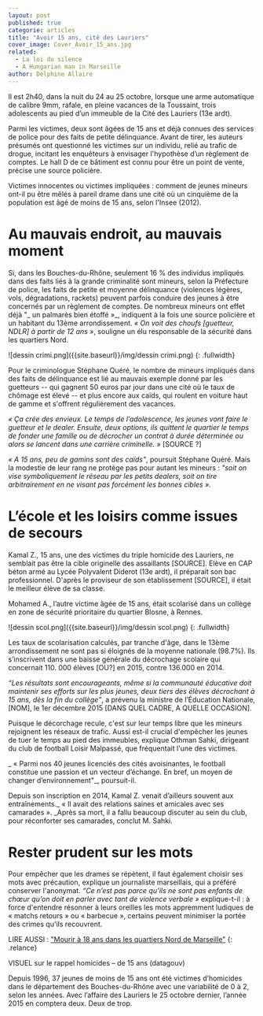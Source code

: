 ```yaml
---
layout: post
published: true
categorie: articles
title: "Avoir 15 ans, cité des Lauriers"
cover_image: Cover_Avoir_15_ans.jpg
related: 
  - La loi du silence
  - A Hungarian man in Marseille
author: Delphine Allaire
---
```




Il est 2h40, dans la nuit du 24 au 25 octobre, lorsque une arme automatique de calibre 9mm, rafale, en pleine vacances de la Toussaint, trois adolescents au pied d’un immeuble de la Cité des Lauriers (13e ardt).

Parmi les victimes, deux sont âgées de 15 ans et déjà connues des services de police pour des faits de petite délinquance. Avant de tirer, les auteurs présumés ont questionné les victimes sur un individu, relié au trafic de drogue, incitant les enquêteurs à envisager l'hypothèse d’un règlement de comptes. Le hall D de ce bâtiment est connu pour être un point de vente, précise une source policière. 

Victimes innocentes ou victimes impliquées : comment de jeunes mineurs ont-il pu être mêlés à pareil drame dans une cité où un cinquième de la population est âgé de moins de 15 ans, selon l'Insee (2012).
 
# Au mauvais endroit, au mauvais moment
 
Si, dans les Bouches-du-Rhône, seulement 16 % des individus impliqués dans des faits liés à la grande criminalité sont mineurs, selon la Préfecture de police, les faits de petite et moyenne délinquance (violences légères, vols, dégradations, rackets) peuvent parfois conduire des jeunes à être concernés par un règlement de comptes. De nombreux mineurs ont effet déjà "_ un palmarès bien étoffé »_, indiquent à la fois une source policière et un habitant du 13ème arrondissement. _« On voit des choufs [guetteur, NDLR] à partir de 12 ans »_, souligne un élu responsable de la sécurité dans les quartiers Nord.
 
![dessin crimi.png]({{site.baseurl}}/img/dessin crimi.png)
{: .fullwidth}

 
Pour le criminologue Stéphane Quéré, le nombre de mineurs impliqués dans des faits de délinquance est lié au mauvais exemple donné par les guetteurs -- qui gagnent 50 euros par jour dans une cité où le taux de chômage est élevé -- et plus encore aux caïds, qui roulent en voiture haut de gamme et s'offrent régulièrement des vacances. 

_« Ça crée des envieux. Le temps de l’adolescence, les jeunes vont faire le guetteur et le dealer. Ensuite, deux options, ils quittent le quartier le temps de fonder une famille ou de décrocher un contrat à durée déterminée ou alors se lancent dans une carrière criminelle. »_ [SOURCE ?]
 
_« A 15 ans, peu de gamins sont des caïds"_, poursuit Stéphane Quéré. Mais la modestie de leur rang ne protège pas pour autant les mineurs : _"soit on vise symboliquement le réseau par les petits dealers, soit on tire arbitrairement en ne visant pas forcément les bonnes cibles »._
 
# L’école et les loisirs comme issues de secours
 
Kamal Z., 15 ans, une des victimes du triple homicide des Lauriers, ne semblait pas être la cible originelle des assaillants [SOURCE]. Elève en CAP béton armé au Lycée Polyvalent Diderot (13e ardt), il préparait son bac professionnel. D'après le proviseur de son établissement [SOURCE], il était le meilleur élève de sa classe. 

Mohamed A., l’autre victime âgée de 15 ans, était scolarisé dans un collège en zone de sécurité prioritaire du quartier Blosne, à Rennes.
 
![dessin scol.png]({{site.baseurl}}/img/dessin scol.png)
{: .fullwidth}
 
Les taux de scolarisation calculés, par tranche d'âge, dans le 13ème arrondissement ne sont pas si éloignés de la moyenne nationale (98.7%). Ils s’inscrivent dans une baisse générale du décrochage scolaire qui concernait 110. 000 élèves [OU?] en 2015, contre 136.000 en 2014. 

_“Les résultats sont encourageants, même si la communauté éducative doit maintenir ses efforts sur les plus jeunes, deux tiers des élèves décrochant à 15 ans, dès la fin du collège”_, a prévenu la ministre de l’Éducation Nationale, [NOM], le 1er décembre 2015 [DANS QUEL CADRE, A QUELLE OCCASION].

Puisque le décorchage recule, c'est sur leur temps libre que les mineurs rejoignent les réseaux de trafic. Aussi est-il crucial d'empêcher les jeunes de tuer le temps au pied des immeubles, explique Othman Sahki, dirigeant du club de football Loisir Malpassé, que fréquentait l'une des victimes.

_ « Parmi nos 40 jeunes licenciés des cités avoisinantes, le football constitue une passion et un vecteur d’échange. En bref, un moyen de changer d’environnement"_, poursuit-il.

Depuis son inscription en 2014, Kamal Z. venait d’ailleurs souvent aux entraînements._ « Il avait des relations saines et amicales avec ses camarades ». _Après sa mort, il a fallu beaucoup discuter au sein du club, pour réconforter ses camarades, conclut M. Sahki.
 
# Rester prudent sur les mots
 
Pour empêcher que les drames se répètent, il faut également choisir ses mots avec précaution, explique un journaliste marseillais, qui a préféré conserver l'anonymat. _“Ce n’est pas parce qu’ils ne sont pas enfants de chœur qu’on doit en parler avec tant de violence verbale »_ explique-t-il : à force d'entendre résonner à leurs oreilles les mots appremment ludiques de « matchs retours » ou « barbecue », certains peuvent minimiser la portée des crimes qu'ils recouvrent.

LIRE AUSSI : ["Mourir à 18 ans dans les quartiers Nord de Marseille"](https://)
{: .relance}

VISUEL sur le rappel homicides – de 15 ans (datagouv)
 
Depuis 1996, 37 jeunes de moins de 15 ans ont été victimes d’homicides dans le département des Bouches-du-Rhône avec une variabilité de 0 à 2, selon les années. Avec l’affaire des Lauriers le 25 octobre dernier, l’année 2015 en comptera deux. Deux de trop.
